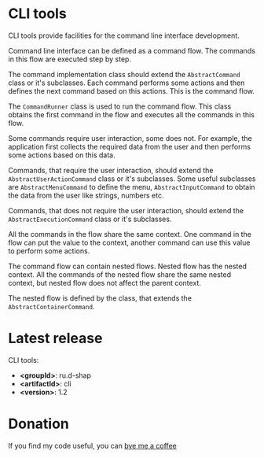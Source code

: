 # CLI tools
CLI tools provide facilities for the command line interface development.

Command line interface can be defined as a command flow.
The commands in this flow are executed step by step.

The command implementation class should extend the ```AbstractCommand``` class or it's subclasses.
Each command performs some actions and then defines the next command based on this actions.
This is the command flow.

The ```CommandRunner``` class is used to run the command flow.
This class obtains the first command in the flow and executes all the commands in this flow.

Some commands require user interaction, some does not.
For example, the application first collects the required data from the user and then performs some actions based on this data.

Commands, that require the user interaction, should extend the ```AbstractUserActionCommand``` class or it's subclasses.
Some useful subclasses are ```AbstractMenuCommand``` to define the menu, ```AbstractInputCommand``` to obtain the data from the user like strings, numbers etc.

Commands, that does not require the user interaction, should extend the ```AbstractExecutionCommand``` class or it's subclasses.

All the commands in the flow share the same context.
One command in the flow can put the value to the context, another command can use this value to perform some actions.

The command flow can contain nested flows.
Nested flow has the nested context.
All the commands of the nested flow share the same nested context, but nested flow does not affect the parent context.

The nested flow is defined by the class, that extends the ```AbstractContainerCommand```.

# Latest release
CLI tools:
* **&lt;groupId&gt;**: ru.d-shap
* **&lt;artifactId&gt;**: cli
* **&lt;version&gt;**: 1.2

# Donation
If you find my code useful, you can [bye me a coffee](https://www.paypal.me/dshapovalov)
